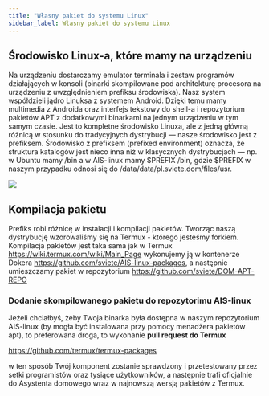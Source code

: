 ```yaml
---
title: "Własny pakiet do systemu Linux"
sidebar_label: Własny pakiet do systemu Linux
---
```


## Środowisko Linux-a, które mamy na urządzeniu

Na urządzeniu dostarczamy emulator terminala i zestaw programów działających w konsoli (binarki skompilowane pod architekturę procesora na urządzeniu z uwzględnieniem prefiksu środowiska).
Nasz system współdzieli jądro Linuksa z systemem Android. Dzięki temu mamy multimedia z Androida oraz interfejs tekstowy do shell-a i repozytorium pakietów APT z dodatkowymi binarkami na jednym urządzeniu w tym samym czasie.
Jest to kompletne środowisko Linuxa, ale z jedną główną różnicą w stosunku do tradycyjnych dystrybucji — nasze środowisko jest z prefiksem.
Środowisko z prefiksem (prefixed environment) oznacza, że struktura katalogów jest nieco inna niż w klasycznych dystrybucjach — np. w Ubuntu mamy /bin a w AIS-linux mamy $PREFIX /bin, gdzie $PREFIX w naszym przypadku odnosi się do /data/data/pl.sviete.dom/files/usr.

![](/img/en/bramka/faq_linux_package_compilation_1.png)


## Kompilacja pakietu

Prefiks robi różnicę w instalacji i kompilacji pakietów. Tworząc naszą dystrybucję wzorowaliśmy się na Termux - którego jesteśmy forkiem.
Kompilacja pakietów jest taka sama jak w Termux https://wiki.termux.com/wiki/Main_Page wykonujemy ją w kontenerze Dokera https://github.com/sviete/AIS-linux-packages, a następnie umieszczamy pakiet w repozytorium https://github.com/sviete/DOM-APT-REPO


### Dodanie skompilowanego pakietu do repozytorimu AIS-linux

Jeżeli chciałbyś, żeby Twoja binarka była dostępna w naszym repozytorium AIS-linux (by mogła być instalowana przy pomocy menadżera pakietów apt), to preferowana droga, to wykonanie **pull request do Termux**

https://github.com/termux/termux-packages

w ten sposób Twój komponent zostanie sprawdzony i przetestowany przez setki programistów oraz tysiące użytkowników, a następnie trafi oficjalnie do Asystenta domowego wraz w najnowszą wersją pakietów z Termux.
